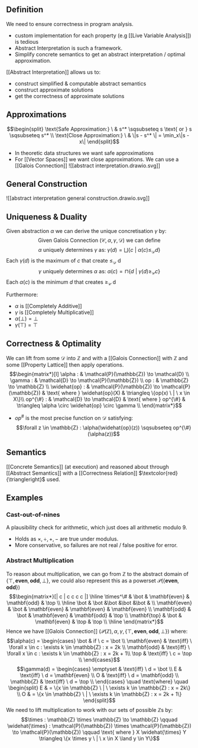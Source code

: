 ## Definition
We need to ensure correctness in program analysis.
- custom implementation for each property (e.g [[Live Variable Analysis]]) is tedious
- Abstract Interpretation is such a framework.
- Simplify concrete semantics to get an abstract interpretation / optimal approximation.

[[Abstract Interpretation]] allows us to:
- construct simplified & computable abstract semantics
- construct approximate solutions
- get the correctness of approximate solutions
## Approximations
$$\begin{split} \text{Safe Approximation:} \ & s^* \sqsubseteq s \text{ or } s \sqsubseteq s^* \\ \text{Close Approximation:} \ & \|s - s^* \| = \min_x\|s - x\| \end{split}$$
- In theoretic data structures we want safe approximations
- For [[Vector Spaces]] we want close approximations.
We can use a [[Galois Connection]]
![[abstract interpretation.drawio.svg]]
## General Construction
![[abstract interpretation general construction.drawio.svg]]
## Uniqueness & Duality
Given abstraction $\alpha$ we can derive the unique concretisation $\gamma$ by:
$$\text{Given Galois Connection } (\mathcal{C}, \alpha, \gamma, \mathcal{D}) \text{ we can define}$$
$$\alpha \text{ uniquely determines } \gamma \text{ as: } \gamma(d) = \bigsqcup \{c \ | \ \alpha(c) \leq_{\mathcal{D}} d\}$$
Each $\gamma (d)$ is the maximum of $c$ that create $\leq_{\mathcal{D}}$ d
$$\gamma \text{ uniquely determines } \alpha \text{ as: } \alpha(c) = \sqcap \{d \ | \ \gamma(d) \geq_{\mathcal{C}} c\}$$
Each $\alpha (c)$ is the minimum $d$ that creates $\geq_{\mathcal{C}}$ d

Furthermore:
- $\alpha$ is [[Completely Additive]] 
- $\gamma$ is [[Completely Multiplicative]]
- $\alpha(\bot) = \bot$
- $\gamma(\top) = \top$
## Correctness & Optimality
We can lift from some $\mathcal{D}$ into $\mathbb{Z}$ and with a [[Galois Connection]] with $\mathbb{Z}$ and some [[Property Lattice]] then apply operations.
$$\begin{matrix*}[l] 
\alpha : & \mathcal{P}(\mathbb{Z}) \to \mathcal{D} \\
\gamma : & \mathcal{D} \to \mathcal{P}(\mathbb{Z}) \\
op : & \mathbb{Z} \to \mathbb{Z} \\
\widehat{op} : & \mathcal{P}(\mathbb{Z}) \to \mathcal{P}(\mathbb{Z}) & \text{ where } \widehat{op}(X) & \triangleq \{op(x) \ | \ x \in X\}\\
op^{\#} : & \mathcal{D} \to \mathcal{D} & \text{ where } op^{\#} & \triangleq \alpha \circ \widehat{op} \circ \gamma \\
\end{matrix*}$$
- $op^{\#}$ is the most precise function on $\mathcal{D}$ satisfying:
$$\forall z \in \mathbb{Z} : \alpha(\widehat{op}(z)) \sqsubseteq op^{\#}(\alpha(z))$$
## Semantics
[[Concrete Semantics]] (at execution) and reasoned about through [[Abstract Semantics]] with a [[Correctness Relation]] $\textcolor{red}{\triangleright}$ used.
## Examples
### Cast-out-of-nines
A plausibility check for arithmetic, which just does all arithmetic modulo $9$.
- Holds as $\times, \div, +, -$ are true under modulus.
- More conservative, so failures are not real / false positive for error.
### Abstract Multiplication
To reason about multiplication, we can go from $\mathbb{Z}$ to the abstract domain of $\{\top, \mathbf{even}, \mathbf{odd}, \bot\}$, we could also represent this as a powerset $\mathcal{P}(\{\mathbf{even}, \mathbf{odd}\})$ 
$$\begin{matrix*}[| c | c c c c |]
\hline
\times^\# & \bot & \mathbf{even} & \mathbf{odd} & \top \\
\hline
\bot & \bot &\bot &\bot &\bot & \\
\mathbf{even} & \bot & \mathbf{even} & \mathbf{even} & \mathbf{even} \\
\mathbf{odd} & \bot & \mathbf{even} & \mathbf{odd} & \top \\
\mathbf{top} & \bot & \mathbf{even} & \top & \top \\
\hline
\end{matrix*}$$
Hence we have [[Galois Connection]] $(\mathcal{P}(\mathbb{Z}), \alpha, \gamma, \{\top, \mathbf{even}, \mathbf{odd}, \bot\})$ where:
$$\alpha(c) = \begin{cases} 
\bot & if \ c = \bot \\
\mathbf{even} & \text{iff} \ \forall x \in c : \exists k \in \mathbb{Z} : x = 2k \\
\mathbf{odd} & \text{iff} \ \forall x \in c : \exists k \in \mathbb{Z} : x = 2k +  1\\
\top & \text{iff} \ c = \top \\
\end{cases}$$
$$\gamma(d) = \begin{cases} 
\emptyset & \text{iff} \ d = \bot \\
E & \text{iff} \ d = \mathbf{even} \\
O & \text{iff} \ d = \mathbf{odd} \\
\mathbb{Z} & \text{iff} \ d = \top \\
\end{cases} \quad \text{where} \quad  \begin{split} 
E & = \{x \in \mathbb{Z} \ | \ \exists k \in \mathbb{Z} : x = 2k\} \\
O & = \{x \in \mathbb{Z} \ | \ \exists k \in \mathbb{Z} : x = 2k + 1\}
\end{split}$$
We need to lift multiplication to work with our sets of possible $\mathbb{Z}$s by:
$$\times : \mathbb{Z} \times \mathbb{Z} \to \mathbb{Z} \qquad \widehat{\times} : \mathcal{P}(\mathbb{Z}) \times \mathcal{P}(\mathbb{Z}) \to \mathcal{P}(\mathbb{Z}) \qquad \text{ where } X \widehat{\times} Y \triangleq \{x \times y \ | \ x \in X \land y \in Y\}$$

